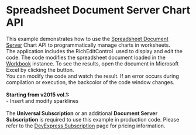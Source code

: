 # Spreadsheet Document Server Chart API


This example demonstrates how to use the <a href="http://help.devexpress.com/#DocumentServer/CustomDocument14912">Spreadsheet Document Server</a> Chart API to programmatically manage charts in worksheets.<br>The application includes the RichEditControl  used to display and edit the code. The code modifies the spreadsheet document loaded in the <a href="http://help.devexpress.com/#DocumentServer/clsDevExpressSpreadsheetWorkbooktopic">Workbook</a> instance. To see the results, open the document in Microsoft Excel by clicking the button.<br>You can modify the code and watch the result. If an error occurs during compilation or execution, the backcolor of the code window changes.<br><br><strong>Starting from v2015 vol.1:</strong><br>- Insert and modify sparklines<br><br>The<strong> Universal Subscription</strong> or an additional <strong>Document Server Subscription</strong> is required to use this example in production code. Please refer to the <a href="http://www.devexpress.com/Subscriptions/">DevExpress Subscription</a> page for pricing information.

<br/>



